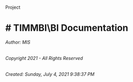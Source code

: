 #### 

Project

# # TIMMBI\\BI Documentation







###### Author:  MIS

###### Copyright 2021 - All Rights Reserved

###### Created: Sunday, July 4, 2021 9:38:37 PM


